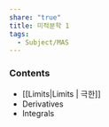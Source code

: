 ```yaml
---
share: "true"
title: 미적분학 1
tags:
  - Subject/MAS
---
```

### Contents
- [[Limits|Limits | 극한]]
- Derivatives
- Integrals